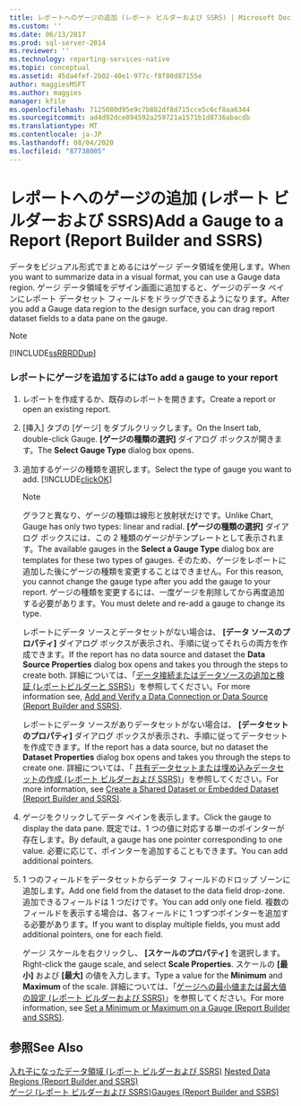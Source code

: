 ```yaml
---
title: レポートへのゲージの追加 (レポート ビルダーおよび SSRS) | Microsoft Docs
ms.custom: ''
ms.date: 06/13/2017
ms.prod: sql-server-2014
ms.reviewer: ''
ms.technology: reporting-services-native
ms.topic: conceptual
ms.assetid: 45da4fef-2b02-40e1-977c-f8f80d87155e
author: maggiesMSFT
ms.author: maggies
manager: kfile
ms.openlocfilehash: 7125080d95e9c7b882df8d715cce5c6cf8aa6344
ms.sourcegitcommit: ad4d92dce894592a259721a1571b1d8736abacdb
ms.translationtype: MT
ms.contentlocale: ja-JP
ms.lasthandoff: 08/04/2020
ms.locfileid: "87738005"
---
```

# <a name="add-a-gauge-to-a-report-report-builder-and-ssrs"></a><span data-ttu-id="59b09-102">レポートへのゲージの追加 (レポート ビルダーおよび SSRS)</span><span class="sxs-lookup"><span data-stu-id="59b09-102">Add a Gauge to a Report (Report Builder and SSRS)</span></span>
  <span data-ttu-id="59b09-103">データをビジュアル形式でまとめるにはゲージ データ領域を使用します。</span><span class="sxs-lookup"><span data-stu-id="59b09-103">When you want to summarize data in a visual format, you can use a Gauge data region.</span></span> <span data-ttu-id="59b09-104">ゲージ データ領域をデザイン画面に追加すると、ゲージのデータ ペインにレポート データセット フィールドをドラッグできるようになります。</span><span class="sxs-lookup"><span data-stu-id="59b09-104">After you add a Gauge data region to the design surface, you can drag report dataset fields to a data pane on the gauge.</span></span>  
  
> [!NOTE]  
>  [!INCLUDE[ssRBRDDup](../../includes/ssrbrddup-md.md)]  
  
### <a name="to-add-a-gauge-to-your-report"></a><span data-ttu-id="59b09-105">レポートにゲージを追加するには</span><span class="sxs-lookup"><span data-stu-id="59b09-105">To add a gauge to your report</span></span>  
  
1.  <span data-ttu-id="59b09-106">レポートを作成するか、既存のレポートを開きます。</span><span class="sxs-lookup"><span data-stu-id="59b09-106">Create a report or open an existing report.</span></span>  
  
2.  <span data-ttu-id="59b09-107">[挿入] タブの [ゲージ] をダブルクリックします。</span><span class="sxs-lookup"><span data-stu-id="59b09-107">On the Insert tab, double-click Gauge.</span></span> <span data-ttu-id="59b09-108">**[ゲージの種類の選択]** ダイアログ ボックスが開きます。</span><span class="sxs-lookup"><span data-stu-id="59b09-108">The **Select Gauge Type** dialog box opens.</span></span>  
  
3.  <span data-ttu-id="59b09-109">追加するゲージの種類を選択します。</span><span class="sxs-lookup"><span data-stu-id="59b09-109">Select the type of gauge you want to add.</span></span> [!INCLUDE[clickOK](../../includes/clickok-md.md)]  
  
    > [!NOTE]  
    >  <span data-ttu-id="59b09-110">グラフと異なり、ゲージの種類は線形と放射状だけです。</span><span class="sxs-lookup"><span data-stu-id="59b09-110">Unlike Chart, Gauge has only two types: linear and radial.</span></span> <span data-ttu-id="59b09-111">**[ゲージの種類の選択]** ダイアログ ボックスには、この 2 種類のゲージがテンプレートとして表示されます。</span><span class="sxs-lookup"><span data-stu-id="59b09-111">The available gauges in the **Select a Gauge Type** dialog box are templates for these two types of gauges.</span></span> <span data-ttu-id="59b09-112">そのため、ゲージをレポートに追加した後にゲージの種類を変更することはできません。</span><span class="sxs-lookup"><span data-stu-id="59b09-112">For this reason, you cannot change the gauge type after you add the gauge to your report.</span></span> <span data-ttu-id="59b09-113">ゲージの種類を変更するには、一度ゲージを削除してから再度追加する必要があります。</span><span class="sxs-lookup"><span data-stu-id="59b09-113">You must delete and re-add a gauge to change its type.</span></span>  
  
     <span data-ttu-id="59b09-114">レポートにデータ ソースとデータセットがない場合は、 **[データ ソースのプロパティ]** ダイアログ ボックスが表示され、手順に従ってそれらの両方を作成できます。</span><span class="sxs-lookup"><span data-stu-id="59b09-114">If the report has no data source and dataset the **Data Source Properties** dialog box opens and takes you through the steps to create both.</span></span> <span data-ttu-id="59b09-115">詳細については、「[データ接続またはデータソースの追加と検証 &#40;レポートビルダーと SSRS&#41;](../report-data/add-and-verify-a-data-connection-report-builder-and-ssrs.md)」を参照してください。</span><span class="sxs-lookup"><span data-stu-id="59b09-115">For more information see, [Add and Verify a Data Connection or Data Source &#40;Report Builder and SSRS&#41;](../report-data/add-and-verify-a-data-connection-report-builder-and-ssrs.md).</span></span>  
  
     <span data-ttu-id="59b09-116">レポートにデータ ソースがありデータセットがない場合は、 **[データセットのプロパティ]** ダイアログ ボックスが表示され、手順に従ってデータセットを作成できます。</span><span class="sxs-lookup"><span data-stu-id="59b09-116">If the report has a data source, but no dataset the **Dataset Properties** dialog box opens and takes you through the steps to create one.</span></span> <span data-ttu-id="59b09-117">詳細については、「 [共有データセットまたは埋め込みデータセットの作成 (レポート ビルダーおよび SSRS)](../report-data/create-a-shared-dataset-or-embedded-dataset-report-builder-and-ssrs.md)」を参照してください。</span><span class="sxs-lookup"><span data-stu-id="59b09-117">For more information, see [Create a Shared Dataset or Embedded Dataset &#40;Report Builder and SSRS&#41;](../report-data/create-a-shared-dataset-or-embedded-dataset-report-builder-and-ssrs.md).</span></span>  
  
4.  <span data-ttu-id="59b09-118">ゲージをクリックしてデータ ペインを表示します。</span><span class="sxs-lookup"><span data-stu-id="59b09-118">Click the gauge to display the data pane.</span></span> <span data-ttu-id="59b09-119">既定では、1 つの値に対応する単一のポインターが存在します。</span><span class="sxs-lookup"><span data-stu-id="59b09-119">By default, a gauge has one pointer corresponding to one value.</span></span> <span data-ttu-id="59b09-120">必要に応じて、ポインターを追加することもできます。</span><span class="sxs-lookup"><span data-stu-id="59b09-120">You can add additional pointers.</span></span>  
  
5.  <span data-ttu-id="59b09-121">1 つのフィールドをデータセットからデータ フィールドのドロップ ゾーンに追加します。</span><span class="sxs-lookup"><span data-stu-id="59b09-121">Add one field from the dataset to the data field drop-zone.</span></span> <span data-ttu-id="59b09-122">追加できるフィールドは 1 つだけです。</span><span class="sxs-lookup"><span data-stu-id="59b09-122">You can add only one field.</span></span> <span data-ttu-id="59b09-123">複数のフィールドを表示する場合は、各フィールドに 1 つずつポインターを追加する必要があります。</span><span class="sxs-lookup"><span data-stu-id="59b09-123">If you want to display multiple fields, you must add additional pointers, one for each field.</span></span>  
  
     <span data-ttu-id="59b09-124">ゲージ スケールを右クリックし、 **[スケールのプロパティ]** を選択します。</span><span class="sxs-lookup"><span data-stu-id="59b09-124">Right-click the gauge scale, and select **Scale Properties**.</span></span> <span data-ttu-id="59b09-125">スケールの **[最小]** および **[最大]** の値を入力します。</span><span class="sxs-lookup"><span data-stu-id="59b09-125">Type a value for the **Minimum** and **Maximum** of the scale.</span></span> <span data-ttu-id="59b09-126">詳細については、「[ゲージへの最小値または最大値の設定 &#40;レポート ビルダーおよび SSRS&#41;](set-a-minimum-or-maximum-on-a-gauge-report-builder-and-ssrs.md)」を参照してください。</span><span class="sxs-lookup"><span data-stu-id="59b09-126">For more information, see [Set a Minimum or Maximum on a Gauge &#40;Report Builder and SSRS&#41;](set-a-minimum-or-maximum-on-a-gauge-report-builder-and-ssrs.md).</span></span>  
  
## <a name="see-also"></a><span data-ttu-id="59b09-127">参照</span><span class="sxs-lookup"><span data-stu-id="59b09-127">See Also</span></span>  
 <span data-ttu-id="59b09-128">[入れ子になったデータ領域 (レポート ビルダーおよび SSRS)](nested-data-regions-report-builder-and-ssrs.md) </span><span class="sxs-lookup"><span data-stu-id="59b09-128">[Nested Data Regions &#40;Report Builder and SSRS&#41;](nested-data-regions-report-builder-and-ssrs.md) </span></span>  
 [<span data-ttu-id="59b09-129">ゲージ (レポート ビルダーおよび SSRS)</span><span class="sxs-lookup"><span data-stu-id="59b09-129">Gauges &#40;Report Builder and SSRS&#41;</span></span>](gauges-report-builder-and-ssrs.md)  
  
  
